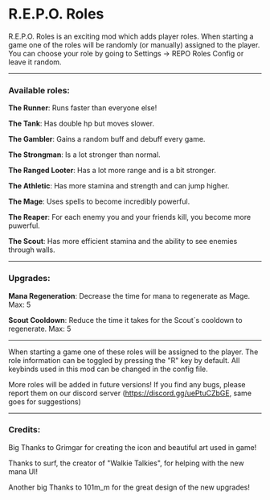 # R.E.P.O. Roles

R.E.P.O. Roles is an exciting mod which adds player roles.
When starting a game one of the roles will be randomly (or manually) assigned to the player.
You can choose your role by going to Settings -> REPO Roles Config or leave it random.

---

### Available roles:

**The Runner**: Runs faster than everyone else!

**The Tank**: Has double hp but moves slower.

**The Gambler**: Gains a random buff and debuff every game.

**The Strongman**: Is a lot stronger than normal.

**The Ranged Looter**: Has a lot more range and is a bit stronger.

**The Athletic**: Has more stamina and strength and can jump higher.

**The Mage**: Uses spells to become incredibly powerful.

**The Reaper**: For each enemy you and your friends kill, you become more puwerful.

**The Scout**: Has more efficient stamina and the ability to see enemies through walls.

---

### Upgrades:

**Mana Regeneration**: Decrease the time for mana to regenerate as Mage. Max: 5

**Scout Cooldown**: Reduce the time it takes for the Scout´s cooldown to regenerate. Max: 5

---

When starting a game one of these roles will be assigned to the player.
The role information can be toggled by pressing the "R" key by default.
All keybinds used in this mod can be changed in the config file.

More roles will be added in future versions!
If you find any bugs, please report them on our discord server (https://discord.gg/uePtuCZbGE, same goes for suggestions)

---

### Credits:

Big Thanks to Grimgar for creating the icon and beautiful art used in game!

Thanks to surf, the creator of "Walkie Talkies", for helping with the new mana UI!

Another big Thanks to 101m_m for the great design of the new upgrades!